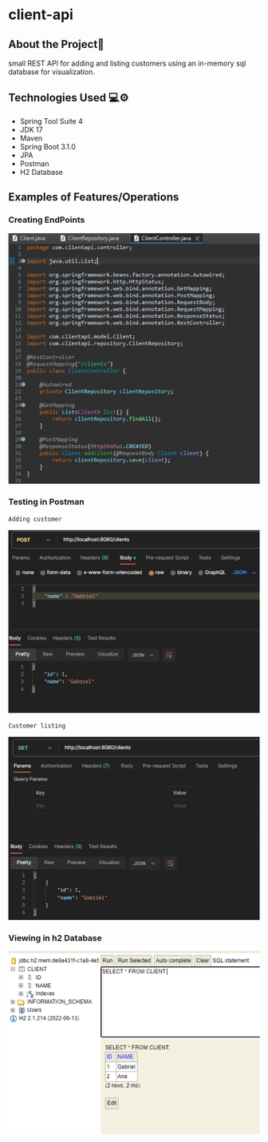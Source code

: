 # client-api

## About the Project📜
small REST API for adding and listing customers using an in-memory sql database for visualization.

## Technologies Used 💻⚙️
- Spring Tool Suite 4
- JDK 17
- Maven
- Spring Boot 3.1.0
- JPA
- Postman
- H2 Database

## Examples of Features/Operations
### Creating EndPoints
![image](assets/clientapi=endpoint.png)

### Testing in Postman
```bash
Adding customer
```
![image](assets/clientapi=addclient-post.png)
```bash
Customer listing
```
![image](assets/clientapi=findclient-get.png)

### Viewing in h2 Database
![image](assets/clientapi=h2database.png)
